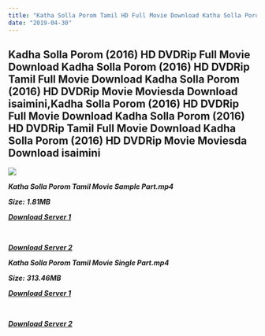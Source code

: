 ```yaml
---
title: "Katha Solla Porom Tamil HD Full Movie Download Katha Solla Porom Tamil HD Movie Download"
date: "2019-04-30"
---
```


## Kadha Solla Porom (2016) HD DVDRip Full Movie Download Kadha Solla Porom (2016) HD DVDRip Tamil Full Movie Download Kadha Solla Porom (2016) HD DVDRip Movie Moviesda Download isaimini,Kadha Solla Porom (2016) HD DVDRip Full Movie Download Kadha Solla Porom (2016) HD DVDRip Tamil Full Movie Download Kadha Solla Porom (2016) HD DVDRip Movie Moviesda Download isaimini

![](https://images.moviebuff.com/ce7f6f01-e9fa-408d-a189-1050a2908d91?w=1000)

**_Katha Solla Porom Tamil Movie Sample Part.mp4_**

**_Size:_** **_1.81MB_**

**_[Download Server 1](http://s4.uptofiles.net//files/Tamil{18b9e36be58349bcedc591cb24b1d58373c4fcb8ec6c90ee99c2d93b5f4aedc9}202016{18b9e36be58349bcedc591cb24b1d58373c4fcb8ec6c90ee99c2d93b5f4aedc9}20Movies/Kadha{18b9e36be58349bcedc591cb24b1d58373c4fcb8ec6c90ee99c2d93b5f4aedc9}20Solla{18b9e36be58349bcedc591cb24b1d58373c4fcb8ec6c90ee99c2d93b5f4aedc9}20Porom{18b9e36be58349bcedc591cb24b1d58373c4fcb8ec6c90ee99c2d93b5f4aedc9}20(2016){18b9e36be58349bcedc591cb24b1d58373c4fcb8ec6c90ee99c2d93b5f4aedc9}20HD{18b9e36be58349bcedc591cb24b1d58373c4fcb8ec6c90ee99c2d93b5f4aedc9}20DVDRip/Mp4{18b9e36be58349bcedc591cb24b1d58373c4fcb8ec6c90ee99c2d93b5f4aedc9}20HD{18b9e36be58349bcedc591cb24b1d58373c4fcb8ec6c90ee99c2d93b5f4aedc9}20(Single{18b9e36be58349bcedc591cb24b1d58373c4fcb8ec6c90ee99c2d93b5f4aedc9}20Part)/Kadha{18b9e36be58349bcedc591cb24b1d58373c4fcb8ec6c90ee99c2d93b5f4aedc9}20Solla{18b9e36be58349bcedc591cb24b1d58373c4fcb8ec6c90ee99c2d93b5f4aedc9}20Porom{18b9e36be58349bcedc591cb24b1d58373c4fcb8ec6c90ee99c2d93b5f4aedc9}20(2016){18b9e36be58349bcedc591cb24b1d58373c4fcb8ec6c90ee99c2d93b5f4aedc9}20DVDRip{18b9e36be58349bcedc591cb24b1d58373c4fcb8ec6c90ee99c2d93b5f4aedc9}20HD{18b9e36be58349bcedc591cb24b1d58373c4fcb8ec6c90ee99c2d93b5f4aedc9}20Sample.mp4)_**

**_[  
](http://s4.uptofiles.net//files/Tamil{18b9e36be58349bcedc591cb24b1d58373c4fcb8ec6c90ee99c2d93b5f4aedc9}202016{18b9e36be58349bcedc591cb24b1d58373c4fcb8ec6c90ee99c2d93b5f4aedc9}20Movies/Kadha{18b9e36be58349bcedc591cb24b1d58373c4fcb8ec6c90ee99c2d93b5f4aedc9}20Solla{18b9e36be58349bcedc591cb24b1d58373c4fcb8ec6c90ee99c2d93b5f4aedc9}20Porom{18b9e36be58349bcedc591cb24b1d58373c4fcb8ec6c90ee99c2d93b5f4aedc9}20(2016){18b9e36be58349bcedc591cb24b1d58373c4fcb8ec6c90ee99c2d93b5f4aedc9}20HD{18b9e36be58349bcedc591cb24b1d58373c4fcb8ec6c90ee99c2d93b5f4aedc9}20DVDRip/Mp4{18b9e36be58349bcedc591cb24b1d58373c4fcb8ec6c90ee99c2d93b5f4aedc9}20HD{18b9e36be58349bcedc591cb24b1d58373c4fcb8ec6c90ee99c2d93b5f4aedc9}20(Single{18b9e36be58349bcedc591cb24b1d58373c4fcb8ec6c90ee99c2d93b5f4aedc9}20Part)/Kadha{18b9e36be58349bcedc591cb24b1d58373c4fcb8ec6c90ee99c2d93b5f4aedc9}20Solla{18b9e36be58349bcedc591cb24b1d58373c4fcb8ec6c90ee99c2d93b5f4aedc9}20Porom{18b9e36be58349bcedc591cb24b1d58373c4fcb8ec6c90ee99c2d93b5f4aedc9}20(2016){18b9e36be58349bcedc591cb24b1d58373c4fcb8ec6c90ee99c2d93b5f4aedc9}20DVDRip{18b9e36be58349bcedc591cb24b1d58373c4fcb8ec6c90ee99c2d93b5f4aedc9}20HD{18b9e36be58349bcedc591cb24b1d58373c4fcb8ec6c90ee99c2d93b5f4aedc9}20Sample.mp4)_**

**_[Download Server 2](http://s4.uptofiles.net//files/Tamil{18b9e36be58349bcedc591cb24b1d58373c4fcb8ec6c90ee99c2d93b5f4aedc9}202016{18b9e36be58349bcedc591cb24b1d58373c4fcb8ec6c90ee99c2d93b5f4aedc9}20Movies/Kadha{18b9e36be58349bcedc591cb24b1d58373c4fcb8ec6c90ee99c2d93b5f4aedc9}20Solla{18b9e36be58349bcedc591cb24b1d58373c4fcb8ec6c90ee99c2d93b5f4aedc9}20Porom{18b9e36be58349bcedc591cb24b1d58373c4fcb8ec6c90ee99c2d93b5f4aedc9}20(2016){18b9e36be58349bcedc591cb24b1d58373c4fcb8ec6c90ee99c2d93b5f4aedc9}20HD{18b9e36be58349bcedc591cb24b1d58373c4fcb8ec6c90ee99c2d93b5f4aedc9}20DVDRip/Mp4{18b9e36be58349bcedc591cb24b1d58373c4fcb8ec6c90ee99c2d93b5f4aedc9}20HD{18b9e36be58349bcedc591cb24b1d58373c4fcb8ec6c90ee99c2d93b5f4aedc9}20(Single{18b9e36be58349bcedc591cb24b1d58373c4fcb8ec6c90ee99c2d93b5f4aedc9}20Part)/Kadha{18b9e36be58349bcedc591cb24b1d58373c4fcb8ec6c90ee99c2d93b5f4aedc9}20Solla{18b9e36be58349bcedc591cb24b1d58373c4fcb8ec6c90ee99c2d93b5f4aedc9}20Porom{18b9e36be58349bcedc591cb24b1d58373c4fcb8ec6c90ee99c2d93b5f4aedc9}20(2016){18b9e36be58349bcedc591cb24b1d58373c4fcb8ec6c90ee99c2d93b5f4aedc9}20DVDRip{18b9e36be58349bcedc591cb24b1d58373c4fcb8ec6c90ee99c2d93b5f4aedc9}20HD{18b9e36be58349bcedc591cb24b1d58373c4fcb8ec6c90ee99c2d93b5f4aedc9}20Sample.mp4)_**

**_Katha Solla Porom Tamil Movie Single Part.mp4_**

**_Size:_**  **_313.46MB_**

**_[Download Server 1](http://s4.uptofiles.net//files/Tamil{18b9e36be58349bcedc591cb24b1d58373c4fcb8ec6c90ee99c2d93b5f4aedc9}202016{18b9e36be58349bcedc591cb24b1d58373c4fcb8ec6c90ee99c2d93b5f4aedc9}20Movies/Kadha{18b9e36be58349bcedc591cb24b1d58373c4fcb8ec6c90ee99c2d93b5f4aedc9}20Solla{18b9e36be58349bcedc591cb24b1d58373c4fcb8ec6c90ee99c2d93b5f4aedc9}20Porom{18b9e36be58349bcedc591cb24b1d58373c4fcb8ec6c90ee99c2d93b5f4aedc9}20(2016){18b9e36be58349bcedc591cb24b1d58373c4fcb8ec6c90ee99c2d93b5f4aedc9}20HD{18b9e36be58349bcedc591cb24b1d58373c4fcb8ec6c90ee99c2d93b5f4aedc9}20DVDRip/Mp4{18b9e36be58349bcedc591cb24b1d58373c4fcb8ec6c90ee99c2d93b5f4aedc9}20HD{18b9e36be58349bcedc591cb24b1d58373c4fcb8ec6c90ee99c2d93b5f4aedc9}20(Single{18b9e36be58349bcedc591cb24b1d58373c4fcb8ec6c90ee99c2d93b5f4aedc9}20Part)/Kadha{18b9e36be58349bcedc591cb24b1d58373c4fcb8ec6c90ee99c2d93b5f4aedc9}20Solla{18b9e36be58349bcedc591cb24b1d58373c4fcb8ec6c90ee99c2d93b5f4aedc9}20Porom{18b9e36be58349bcedc591cb24b1d58373c4fcb8ec6c90ee99c2d93b5f4aedc9}20(2016){18b9e36be58349bcedc591cb24b1d58373c4fcb8ec6c90ee99c2d93b5f4aedc9}20DVDRip{18b9e36be58349bcedc591cb24b1d58373c4fcb8ec6c90ee99c2d93b5f4aedc9}20Single{18b9e36be58349bcedc591cb24b1d58373c4fcb8ec6c90ee99c2d93b5f4aedc9}20Part.mp4)_**

**_[  
](http://s4.uptofiles.net//files/Tamil{18b9e36be58349bcedc591cb24b1d58373c4fcb8ec6c90ee99c2d93b5f4aedc9}202016{18b9e36be58349bcedc591cb24b1d58373c4fcb8ec6c90ee99c2d93b5f4aedc9}20Movies/Kadha{18b9e36be58349bcedc591cb24b1d58373c4fcb8ec6c90ee99c2d93b5f4aedc9}20Solla{18b9e36be58349bcedc591cb24b1d58373c4fcb8ec6c90ee99c2d93b5f4aedc9}20Porom{18b9e36be58349bcedc591cb24b1d58373c4fcb8ec6c90ee99c2d93b5f4aedc9}20(2016){18b9e36be58349bcedc591cb24b1d58373c4fcb8ec6c90ee99c2d93b5f4aedc9}20HD{18b9e36be58349bcedc591cb24b1d58373c4fcb8ec6c90ee99c2d93b5f4aedc9}20DVDRip/Mp4{18b9e36be58349bcedc591cb24b1d58373c4fcb8ec6c90ee99c2d93b5f4aedc9}20HD{18b9e36be58349bcedc591cb24b1d58373c4fcb8ec6c90ee99c2d93b5f4aedc9}20(Single{18b9e36be58349bcedc591cb24b1d58373c4fcb8ec6c90ee99c2d93b5f4aedc9}20Part)/Kadha{18b9e36be58349bcedc591cb24b1d58373c4fcb8ec6c90ee99c2d93b5f4aedc9}20Solla{18b9e36be58349bcedc591cb24b1d58373c4fcb8ec6c90ee99c2d93b5f4aedc9}20Porom{18b9e36be58349bcedc591cb24b1d58373c4fcb8ec6c90ee99c2d93b5f4aedc9}20(2016){18b9e36be58349bcedc591cb24b1d58373c4fcb8ec6c90ee99c2d93b5f4aedc9}20DVDRip{18b9e36be58349bcedc591cb24b1d58373c4fcb8ec6c90ee99c2d93b5f4aedc9}20Single{18b9e36be58349bcedc591cb24b1d58373c4fcb8ec6c90ee99c2d93b5f4aedc9}20Part.mp4)_**

**_[Download Server 2](http://s4.uptofiles.net//files/Tamil{18b9e36be58349bcedc591cb24b1d58373c4fcb8ec6c90ee99c2d93b5f4aedc9}202016{18b9e36be58349bcedc591cb24b1d58373c4fcb8ec6c90ee99c2d93b5f4aedc9}20Movies/Kadha{18b9e36be58349bcedc591cb24b1d58373c4fcb8ec6c90ee99c2d93b5f4aedc9}20Solla{18b9e36be58349bcedc591cb24b1d58373c4fcb8ec6c90ee99c2d93b5f4aedc9}20Porom{18b9e36be58349bcedc591cb24b1d58373c4fcb8ec6c90ee99c2d93b5f4aedc9}20(2016){18b9e36be58349bcedc591cb24b1d58373c4fcb8ec6c90ee99c2d93b5f4aedc9}20HD{18b9e36be58349bcedc591cb24b1d58373c4fcb8ec6c90ee99c2d93b5f4aedc9}20DVDRip/Mp4{18b9e36be58349bcedc591cb24b1d58373c4fcb8ec6c90ee99c2d93b5f4aedc9}20HD{18b9e36be58349bcedc591cb24b1d58373c4fcb8ec6c90ee99c2d93b5f4aedc9}20(Single{18b9e36be58349bcedc591cb24b1d58373c4fcb8ec6c90ee99c2d93b5f4aedc9}20Part)/Kadha{18b9e36be58349bcedc591cb24b1d58373c4fcb8ec6c90ee99c2d93b5f4aedc9}20Solla{18b9e36be58349bcedc591cb24b1d58373c4fcb8ec6c90ee99c2d93b5f4aedc9}20Porom{18b9e36be58349bcedc591cb24b1d58373c4fcb8ec6c90ee99c2d93b5f4aedc9}20(2016){18b9e36be58349bcedc591cb24b1d58373c4fcb8ec6c90ee99c2d93b5f4aedc9}20DVDRip{18b9e36be58349bcedc591cb24b1d58373c4fcb8ec6c90ee99c2d93b5f4aedc9}20Single{18b9e36be58349bcedc591cb24b1d58373c4fcb8ec6c90ee99c2d93b5f4aedc9}20Part.mp4)_**
